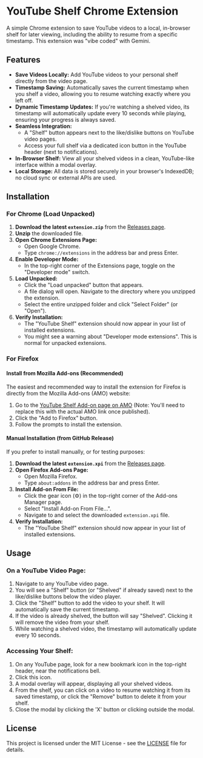 # YouTube Shelf Chrome Extension

A simple Chrome extension to save YouTube videos to a local, in-browser shelf for later viewing, including the ability to resume from a specific timestamp. This extension was "vibe coded" with Gemini.

## Features

*   **Save Videos Locally:** Add YouTube videos to your personal shelf directly from the video page.
*   **Timestamp Saving:** Automatically saves the current timestamp when you shelf a video, allowing you to resume watching exactly where you left off.
*   **Dynamic Timestamp Updates:** If you're watching a shelved video, its timestamp will automatically update every 10 seconds while playing, ensuring your progress is always saved.
*   **Seamless Integration:**
    *   A "Shelf" button appears next to the like/dislike buttons on YouTube video pages.
    *   Access your full shelf via a dedicated icon button in the YouTube header (next to notifications).
*   **In-Browser Shelf:** View all your shelved videos in a clean, YouTube-like interface within a modal overlay.
*   **Local Storage:** All data is stored securely in your browser's IndexedDB; no cloud sync or external APIs are used.

## Installation

### For Chrome (Load Unpacked)

1.  **Download the latest `extension.zip`** from the [Releases page](https://github.com/ritik-ghanshani/youtube-shelf-extension/releases).
2.  **Unzip** the downloaded file.
3.  **Open Chrome Extensions Page:**
    *   Open Google Chrome.
    *   Type `chrome://extensions` in the address bar and press Enter.
4.  **Enable Developer Mode:**
    *   In the top-right corner of the Extensions page, toggle on the "Developer mode" switch.
5.  **Load Unpacked:**
    *   Click the "Load unpacked" button that appears.
    *   A file dialog will open. Navigate to the directory where you unzipped the extension.
    *   Select the entire unzipped folder and click "Select Folder" (or "Open").
6.  **Verify Installation:**
    *   The "YouTube Shelf" extension should now appear in your list of installed extensions.
    *   You might see a warning about "Developer mode extensions". This is normal for unpacked extensions.

### For Firefox

#### Install from Mozilla Add-ons (Recommended)

The easiest and recommended way to install the extension for Firefox is directly from the Mozilla Add-ons (AMO) website:

1.  Go to the [YouTube Shelf Add-on page on AMO](https://addons.mozilla.org/firefox/addon/youtube-shelf-extension/) (Note: You'll need to replace this with the actual AMO link once published).
2.  Click the "Add to Firefox" button.
3.  Follow the prompts to install the extension.

#### Manual Installation (from GitHub Release)

If you prefer to install manually, or for testing purposes:

1.  **Download the latest `extension.xpi`** from the [Releases page](https://github.com/ritik-ghanshani/youtube-shelf-extension/releases).
2.  **Open Firefox Add-ons Page:**
    *   Open Mozilla Firefox.
    *   Type `about:addons` in the address bar and press Enter.
3.  **Install Add-on From File:**
    *   Click the gear icon (⚙️) in the top-right corner of the Add-ons Manager page.
    *   Select "Install Add-on From File...".
    *   Navigate to and select the downloaded `extension.xpi` file.
4.  **Verify Installation:**
    *   The "YouTube Shelf" extension should now appear in your list of installed extensions.

## Usage

### On a YouTube Video Page:

1.  Navigate to any YouTube video page.
2.  You will see a "Shelf" button (or "Shelved" if already saved) next to the like/dislike buttons below the video player.
3.  Click the "Shelf" button to add the video to your shelf. It will automatically save the current timestamp.
4.  If the video is already shelved, the button will say "Shelved". Clicking it will remove the video from your shelf.
5.  While watching a shelved video, the timestamp will automatically update every 10 seconds.

### Accessing Your Shelf:

1.  On any YouTube page, look for a new bookmark icon in the top-right header, near the notifications bell.
2.  Click this icon.
3.  A modal overlay will appear, displaying all your shelved videos.
4.  From the shelf, you can click on a video to resume watching it from its saved timestamp, or click the "Remove" button to delete it from your shelf.
5.  Close the modal by clicking the 'X' button or clicking outside the modal.

## License

This project is licensed under the MIT License - see the [LICENSE](LICENSE) file for details.